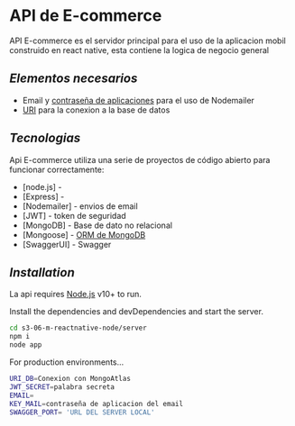 # API de E-commerce 
API E-commerce es el servidor principal para el uso de la aplicacion mobil construido en react native, esta contiene la logica de negocio general

## _Elementos necesarios_

- Email y [contraseña de aplicaciones](https://support.google.com/accounts/answer/185833?hl=es) para el uso de Nodemailer
- [URI](https://www.mongodb.com/docs/manual/reference/connection-string/) para la conexion a la base de datos

## _Tecnologias_

Api E-commerce utiliza una serie de proyectos de código abierto para funcionar correctamente: 

- [node.js] - 
- [Express] -
- [Nodemailer] - envios de email
- [JWT] - token de seguridad
- [MongoDB] - Base de dato no relacional
- [Mongoose] - [ORM de MongoDB](https://mongoosejs.com/docs/guide.html)
- [SwaggerUI] - Swagger

## _Installation_

La api requires [Node.js](https://nodejs.org/) v10+ to run.

Install the dependencies and devDependencies and start the server.

```sh
cd s3-06-m-reactnative-node/server
npm i
node app
```

For production environments...

```sh
URI_DB=Conexion con MongoAtlas
JWT_SECRET=palabra secreta
EMAIL=
KEY_MAIL=contraseña de aplicacion del email
SWAGGER_PORT= 'URL DEL SERVER LOCAL'

```


